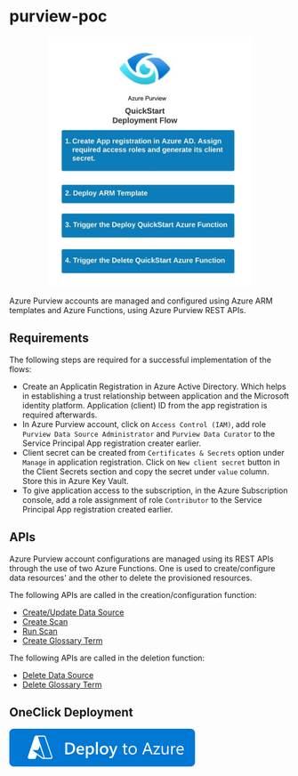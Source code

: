 # purview-poc

<div style="text-align:center"><img src="./images/Purview_QuickStart_Flow_Diagram.jpeg" width="365" height="450"></div>

Azure Purview accounts are managed and configured using Azure ARM templates and Azure Functions, using Azure Purview REST APIs.

## Requirements

The following steps are required for a successful implementation of the flows:

* Create an Applicatin Registration in Azure Active Directory. Which helps in establishing a trust relationship between application and the Microsoft identity platform. Application (client) ID from the app registration is required afterwards.
* In Azure Purview account, click on `Access Control (IAM)`, add role `Purview Data Source Administrator` and `Purview Data Curator` to the Service Principal App registration creater earlier.
* Client secret can be created from `Certificates & Secrets` option under `Manage` in application registration. Click on `New client secret` button in the Client Secrets section and copy the secret under `value` column. Store this in Azure Key Vault.
* To give application access to the subscription, in the Azure Subscription console, add a role assignment of role `Contributor` to the Service Principal App registration created earlier.

## APIs

Azure Purview account configurations are managed using its REST APIs through the use of two Azure Functions. One is used to create/configure data resources' and the other to delete the provisioned resources.

The following APIs are called in the creation/configuration function:

* [Create/Update Data Source](https://docs.microsoft.com/en-us/rest/api/purview/scanningdataplane/data-sources/create-or-update)
* [Create Scan](https://docs.microsoft.com/en-us/rest/api/purview/scanningdataplane/scans/create-or-update)
* [Run Scan](https://docs.microsoft.com/en-us/rest/api/purview/scanningdataplane/scan-result/run-scan)
* [Create Glossary Term](https://atlas.apache.org/api/v2/resource_GlossaryREST.html#resource_GlossaryREST_createGlossaryTerm_POST)

The following APIs are called in the deletion function:

* [Delete Data Source](https://docs.microsoft.com/en-us/rest/api/purview/scanningdataplane/data-sources/delete)
* [Delete Glossary Term](https://atlas.apache.org/api/v2/resource_GlossaryREST.html#resource_GlossaryREST_deleteGlossaryTerm_DELETE)

## OneClick Deployment

[![Deploy To Azure](https://raw.githubusercontent.com/Azure/azure-quickstart-templates/master/1-CONTRIBUTION-GUIDE/images/deploytoazure.svg?sanitize=true)](https://portal.azure.com/#create/Microsoft.Template/uri/https%3A%2F%2Fraw.githubusercontent.com%2Fosamaemumba%2Fpurview-poc%2Fmain%2Fazuredeploy.json)
